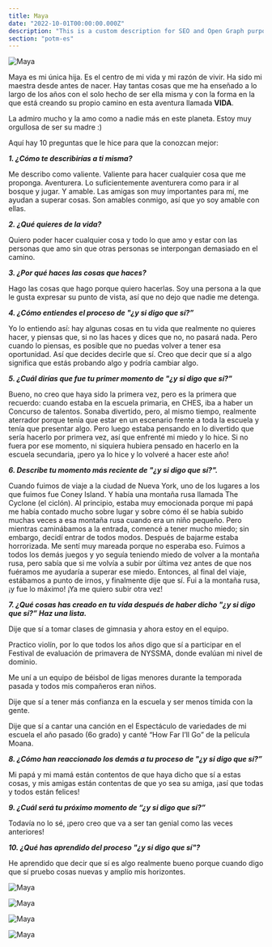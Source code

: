 ```yaml
---
title: Maya
date: "2022-10-01T00:00:00.000Z"
description: "This is a custom description for SEO and Open Graph purposes, rather than the default generated excerpt. Simply add a description field to the frontmatter."
section: "potm-es"
---
```


![Maya](../images/oct22-2.jpg)

Maya es mi única hija. Es el centro de mi vida y mi razón de vivir. Ha sido mi maestra desde antes de nacer. Hay tantas cosas que me ha enseñado a lo largo de los años con el solo hecho de ser ella misma y con la forma en la que está creando su propio camino en esta aventura llamada **VIDA**.

La admiro mucho y la amo como a nadie más en este planeta. Estoy muy orgullosa de ser su madre :)

Aquí hay 10 preguntas que le hice para que la conozcan mejor:

***1. ¿Cómo te describirías a ti misma?***

Me describo como valiente. Valiente para hacer cualquier cosa que me proponga. Aventurera. Lo suficientemente aventurera como para ir al bosque y jugar. Y amable. Las amigas son muy importantes para mí, me ayudan a superar cosas. Son amables conmigo, así que yo soy amable con ellas.

***2. ¿Qué quieres de la vida?***

Quiero poder hacer cualquier cosa y todo lo que amo y estar con las personas que amo sin que otras personas se interpongan demasiado en el camino.

***3. ¿Por qué haces las cosas que haces?***

Hago las cosas que hago porque quiero hacerlas. Soy una persona a la que le gusta expresar su punto de vista, así que no dejo que nadie me detenga.

***4. ¿Cómo entiendes el proceso de "¿y si digo que sí?”***

Yo lo entiendo así: hay algunas cosas en tu vida que realmente no quieres hacer, y piensas que, si no las haces y dices que no, no pasará nada. Pero cuando lo piensas, es posible que no puedas volver a tener esa oportunidad. Así que decides decirle que sí. Creo que decir que sí a algo significa que estás probando algo y podría cambiar algo.

***5. ¿Cuál dirías que fue tu primer momento de "¿y si digo que sí?"***

Bueno, no creo que haya sido la primera vez, pero es la primera que recuerdo: cuando estaba en la escuela primaria, en CHES, iba a haber un Concurso de talentos. Sonaba divertido, pero, al mismo tiempo, realmente aterrador porque tenía que estar en un escenario frente a toda la escuela y tenía que presentar algo. Pero luego estaba pensando en lo divertido que sería hacerlo por primera vez, así que enfrenté mi miedo y lo hice. Si no fuera por ese momento, ni siquiera hubiera pensado en hacerlo en la escuela secundaria, ¡pero ya lo hice y lo volveré a hacer este año!

***6. Describe tu momento más reciente de "¿y si digo que sí?".***

Cuando fuimos de viaje a la ciudad de Nueva York, uno de los lugares a los que fuimos fue Coney Island. Y había una montaña rusa llamada The Cyclone (el ciclón). Al principio, estaba muy emocionada porque mi papá me había contado mucho sobre lugar y sobre cómo él se había subido muchas veces a esa montaña rusa cuando era un niño pequeño. Pero mientras caminábamos a la entrada, comencé a tener mucho miedo; sin embargo, decidí entrar de todos modos. Después de bajarme estaba horrorizada. Me sentí muy mareada porque no esperaba eso. Fuimos a todos los demás juegos y yo seguía teniendo miedo de volver a la montaña rusa, pero sabía que si me volvía a subir por última vez antes de que nos fuéramos me ayudaría a superar ese miedo. Entonces, al final del viaje, estábamos a punto de irnos, y finalmente dije que sí. Fui a la montaña rusa, ¡y fue lo máximo! ¡Ya me quiero subir otra vez!

***7. ¿Qué cosas has creado en tu vida después de haber dicho "¿y si digo que sí?” Haz una lista.***

Dije que sí a tomar clases de gimnasia y ahora estoy en el equipo.

Practico violín, por lo que todos los años digo que sí a participar en el Festival de evaluación de primavera de NYSSMA, donde evalúan mi nivel de dominio.

Me uní a un equipo de béisbol de ligas menores durante la temporada pasada y todos mis compañeros eran niños.

Dije que sí a tener más confianza en la escuela y ser menos tímida con la gente.

Dije que sí a cantar una canción en el Espectáculo de variedades de mi escuela el año pasado (6o grado) y canté “How Far I’ll Go” de la película Moana.

***8. ¿Cómo han reaccionado los demás a tu proceso de "¿y si digo que sí?”***

Mi papá y mi mamá están contentos de que haya dicho que sí a estas cosas, y mis amigas están contentas de que yo sea su amiga, ¡así que todas y todos están felices!

***9. ¿Cuál será tu próximo momento de “¿y si digo que sí?”***

Todavía no lo sé, ¡pero creo que va a ser tan genial como las veces anteriores!
  
***10. ¿Qué has aprendido del proceso "¿y si digo que sí"?***

He aprendido que decir que sí es algo realmente bueno porque cuando digo que sí pruebo cosas nuevas y amplío mis horizontes.

![Maya](../images/oct22-1.jpg)

![Maya](../images/oct22-3.jpg)

![Maya](../images/oct22-4.jpg)

![Maya](../images/oct22-5.jpg)
